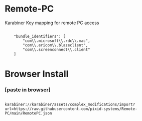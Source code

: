 # Remote-PC
Karabiner Key mapping for remote PC access

<pre><code>
    "bundle_identifiers": [
        "com\\.microsoft\\.rdc\\.mac",
        "com\\.ericom\\.blazeclient",
        "com\\.screenconnect\\.client"
    ]
</code></pre>

<h1>Browser Install</h1>
<h3>[paste in browser]</h3>
<code>
karabiner://karabiner/assets/complex_modifications/import?url=https://raw.githubusercontent.com/pixid-systems/Remote-PC/main/RemotePC.json
</code>
